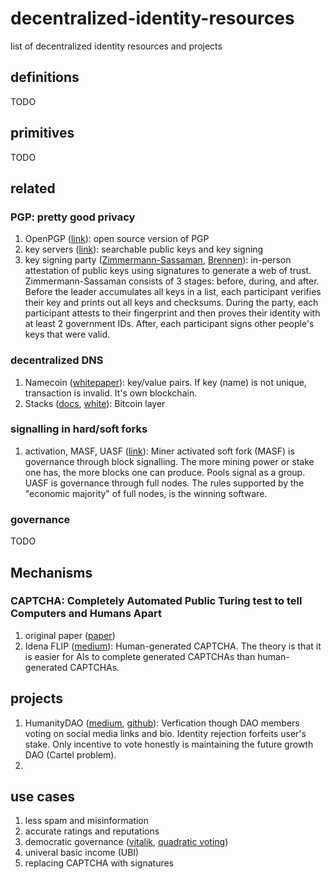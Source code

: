 # decentralized-identity-resources
list of decentralized identity resources and projects

## definitions
TODO

## primitives
TODO

## related

### PGP: pretty good privacy
1. OpenPGP ([link](https://www.openpgp.org/)): open source version of PGP
2. key servers ([link](https://www.reddit.com/r/GnuPG/comments/ix2gdj/what_pgp_key_server_to_use/)): searchable public keys and key signing
3. key signing party ([Zimmermann-Sassaman](https://web.archive.org/web/20061205200342/http://sion.quickie.net/keysigning.txt), [Brennen](https://www.cryptnet.net/fdp/crypto/keysigning_party/en/keysigning_party.html)): in-person attestation of public keys using signatures to generate a web of trust. Zimmermann-Sassaman consists of 3 stages: before, during, and after. Before the leader accumulates all keys in a list, each participant verifies their key and prints out all keys and checksums. During the party, each participant attests to their fingerprint and then proves their identity with at least 2 government IDs. After, each participant signs other people's keys that were valid. 

### decentralized DNS
1. Namecoin ([whitepaper](https://www.namecoin.org/resources/whitepaper)): key/value pairs. If key (name) is not unique, transaction is invalid. It's own blockchain.
2. Stacks ([docs](https://docs.stacks.co/docs/build-apps/references/bns), [white](https://assets.stacks.co/stacks.pdf)): Bitcoin layer

### signalling in hard/soft forks
1. activation, MASF, UASF ([link](https://bitcoinops.org/en/topics/soft-fork-activation)): Miner activated soft fork (MASF) is governance through block signalling. The more mining power or stake one has, the more blocks one can produce. Pools signal as a group. UASF is governance through full nodes. The rules supported by the "economic majority" of full nodes, is the winning software. 

### governance
TODO

## Mechanisms

### CAPTCHA: Completely Automated Public Turing test to tell Computers and Humans Apart
1. original paper ([paper](https://link.springer.com/content/pdf/10.1007/3-540-39200-9_18.pdf))
2. Idena FLIP ([medium](https://medium.com/idena/ai-resistant-captchas-are-they-really-possible-760ac5065bae)): Human-generated CAPTCHA. The theory is that it is easier for AIs to complete generated CAPTCHAs than human-generated CAPTCHAs.

## projects
1. HumanityDAO ([medium](https://github.com/marbleprotocol/humanity), [github](https://github.com/marbleprotocol/humanity)): Verfication though DAO members voting on social media links and bio. Identity rejection forfeits user's stake. Only incentive to vote honestly is maintaining the future growth DAO (Cartel problem). 
2. 

## use cases
1. less spam and misinformation
2. accurate ratings and reputations
3. democratic governance ([vitalik](https://vitalik.ca/general/2017/12/17/voting.html]), [quadratic voting](https://papers.ssrn.com/sol3/papers.cfm?abstract_id=2003531))
4. univeral basic income (UBI)
5. replacing CAPTCHA with signatures
